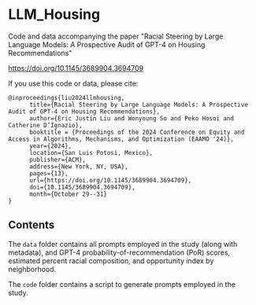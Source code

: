 # LLM_Housing
Code and data accompanying the paper "Racial Steering by Large Language Models: A Prospective Audit of GPT-4 on Housing Recommendations"

https://doi.org/10.1145/3689904.3694709

If you use this code or data, please cite:
```
@inproceedings{liu2024llmhousing,
      title={Racial Steering by Large Language Models: A Prospective Audit of GPT-4 on Housing Recommendations}, 
      author={Eric Justin Liu and Wonyoung So and Peko Hosoi and Catherine D’Ignazio},
      booktitle = {Proceedings of the 2024 Conference on Equity and Access in Algorithms, Mechanisms, and Optimization (EAAMO '24)},
      year={2024},
      location={San Luis Potosi, Mexico},
      publisher={ACM},
      address={New York, NY, USA},
      pages={13},
      url={https://doi.org/10.1145/3689904.3694709},
      doi={10.1145/3689904.3694709},
      month={October 29--31}
}
```

## Contents

The `data` folder contains all prompts employed in the study (along with metadata), and GPT-4 probability-of-recommendation (PoR) scores, estimated percent racial composition, and opportunity index by neighborhood.

The `code` folder contains a script to generate prompts employed in the study.
